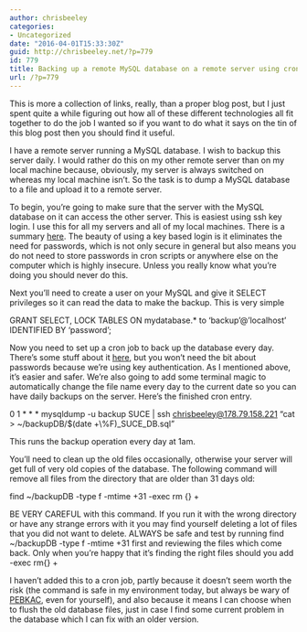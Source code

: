```yaml
---
author: chrisbeeley
categories:
- Uncategorized
date: "2016-04-01T15:33:30Z"
guid: http://chrisbeeley.net/?p=779
id: 779
title: Backing up a remote MySQL database on a remote server using cron
url: /?p=779
---
```


This is more a collection of links, really, than a proper blog post, but I just spent quite a while figuring out how all of these different technologies all fit together to do the job I wanted so if you want to do what it says on the tin of this blog post then you should find it useful.

I have a remote server running a MySQL database. I wish to backup this server daily. I would rather do this on my other remote server than on my local machine because, obviously, my server is always switched on whereas my local machine isn’t. So the task is to dump a MySQL database to a file and upload it to a remote server.

To begin, you’re going to make sure that the server with the MySQL database on it can access the other server. This is easiest using ssh key login. I use this for all my servers and all of my local machines. There is a summary [here](https://help.ubuntu.com/community/SSH/OpenSSH/Keys). The beauty of using a key based login is it eliminates the need for passwords, which is not only secure in general but also means you do not need to store passwords in cron scripts or anywhere else on the computer which is highly insecure. Unless you really know what you’re doing you should never do this.

Next you’ll need to create a user on your MySQL and give it SELECT privileges so it can read the data to make the backup. This is very simple

GRANT SELECT, LOCK TABLES ON mydatabase.\* to ‘backup’@’localhost’ IDENTIFIED BY ‘password’;

Now you need to set up a cron job to back up the database every day. There’s some stuff about it [here](http://www.techiecorner.com/1619/how-to-setup-mysqldump-without-password-in-cronjob/), but you won’t need the bit about passwords because we’re using key authentication. As I mentioned above, it’s easier and safer. We’re also going to add some terminal magic to automatically change the file name every day to the current date so you can have daily backups on the server. Here’s the finished cron entry.

0 1 \* \* \* mysqldump -u backup SUCE | ssh chrisbeeley@178.79.158.221 “cat &gt; ~/backupDB/$(date +\\%F)\_SUCE\_DB.sql”

This runs the backup operation every day at 1am.

You’ll need to clean up the old files occasionally, otherwise your server will get full of very old copies of the database. The following command will remove all files from the directory that are older than 31 days old:

find ~/backupDB -type f -mtime +31 -exec rm {} +

BE VERY CAREFUL with this command. If you run it with the wrong directory or have any strange errors with it you may find yourself deleting a lot of files that you did not want to delete. ALWAYS be safe and test by running find ~/backupDB -type f -mtime +31 first and reviewing the files which come back. Only when you’re happy that it’s finding the right files should you add -exec rm{} +

I haven’t added this to a cron job, partly because it doesn’t seem worth the risk (the command is safe in my environment today, but always be wary of [PEBKAC](https://en.wikipedia.org/wiki/User_error), even for yourself), and also because it means I can choose when to flush the old database files, just in case I find some current problem in the database which I can fix with an older version.